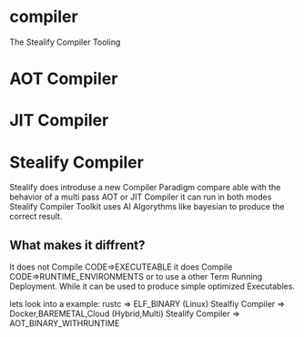 # compiler
The Stealify Compiler Tooling

# AOT Compiler

# JIT Compiler

# Stealify Compiler
Stealify does introduse a new Compiler Paradigm compare able with the behavior of a multi pass AOT or JIT Compiler it can run in both modes
Stealify Compiler Toolkit uses AI Algorythms like bayesian to produce the correct result.

## What makes it diffrent?
It does not Compile CODE=>EXECUTEABLE it does Compile CODE=>RUNTIME_ENVIRONMENTS or to use a other Term Running Deployment. While it can be used to produce simple optimized Executables. 

lets look into a example:
rustc => ELF_BINARY (Linux)
Stealfiy Compiler => Docker,BAREMETAL,Cloud (Hybrid,Multi)
Stealify Compiler => AOT_BINARY_WITHRUNTIME

